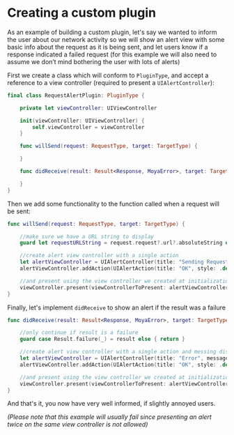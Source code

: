 # Creating a custom plugin

As an example of building a custom plugin, let's say we wanted to inform the user about our network activity so we will show an alert view with some basic info about the request as it is being sent, and let users know if a response indicated a failed request (for this example we will also need to assume we don’t mind bothering the user with lots of alerts)

First we create a class which will conform to `PluginType`, and accept a reference to a view controller (required to present a `UIAlertController`):

```swift
final class RequestAlertPlugin: PluginType {

    private let viewController: UIViewController

    init(viewController: UIViewController) {
        self.viewController = viewController
    }

    func willSend(request: RequestType, target: TargetType) {

    }

    func didReceive(result: Result<Response, MoyaError>, target: TargetType) {

    }
}
```

Then we add some functionality to the function called when a request will be sent:

```swift
func willSend(request: RequestType, target: TargetType) {

    //make sure we have a URL string to display
    guard let requestURLString = request.request?.url?.absoluteString else { return }

    //create alert view controller with a single action
    let alertViewController = UIAlertController(title: "Sending Request", message: requestURLString, preferredStyle: .alert)
    alertViewController.addAction(UIAlertAction(title: "OK", style: .default, handler: nil))

    //and present using the view controller we created at initialization
    viewController.present(viewControllerToPresent: alertViewController, animated: true)
}
```

Finally, let's implement `didReceive` to show an alert if the result was a failure

```swift
func didReceive(result: Result<Response, MoyaError>, target: TargetType) {

    //only continue if result is a failure
    guard case Result.failure(_) = result else { return }

    //create alert view controller with a single action and messing displaying status code
    let alertViewController = UIAlertController(title: "Error", message: "Request failed with status code: \(error.response?.statusCode ?? 0)", preferredStyle: .alert)
    alertViewController.addAction(UIAlertAction(title: "OK", style: .default, handler: nil))

    //and present using the view controller we created at initialization
    viewController.present(viewControllerToPresent: alertViewController, animated: true)
}
```

And that's it, you now have very well informed, if slightly annoyed users.

_(Please note that this example will usually fail since presenting an alert twice on the same view controller is not allowed)_
